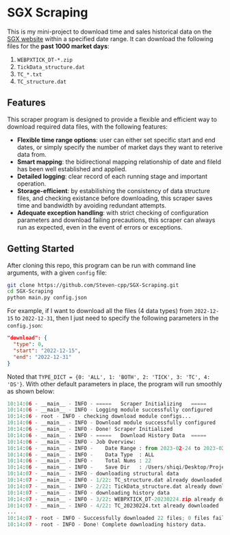 # SGX Scraping

This is my mini-project to download time and sales historical data on the [SGX website](https://www.sgx.com/research-education/derivatives) within a specified date range. It can download the following files for the **past 1000 market days**:

1. `WEBPXTICK_DT-*.zip`
2. `TickData_structure.dat`
3. `TC_*.txt`
4. `TC_structure.dat`

## Features

This scraper program is designed to provide a flexible and efficient way to download required data files, with the following features:

- **Flexible time range options**: user can either set specific start and end dates, or simply specify the number of market days they want to reterive data from.
- **Smart mapping**: the bidirectional mapping relationship of date and fileId has been well established and applied.
- **Detailed logging**: clear record of each running stage and important operation.
- **Storage-efficient**: by estabilishing the consistency of data structure files, and checking existance before downloading, this scraper saves time and bandwidth by avoiding redundant attempts.
- **Adequate exception handling**: with strict checking of configuration parameters and  download failing precautions, this scraper can always run as expected, even in the event of errors or exceptions.

## Getting Started

After cloning this repo, this program can be run with command line arguments, with a given `config` file:

```bash
git clone https://github.com/Steven-cpp/SGX-Scraping.git
cd SGX-Scraping
python main.py config.json
```

For example, if I want to download all the files (4 data types) from `2022-12-15` to `2022-12-31`, then I just need to specify the following parameters in the `config.json`:

```json
"download": {
  "type": 0,
  "start": "2022-12-15",
  "end": "2022-12-31"
}
```

Noted that `TYPE_DICT = {0: 'ALL', 1: 'BOTH', 2: 'TICK', 3: 'TC', 4: 'DS'}`. With other default parameters in place, the program will run smoothly as shown below:

```python
10:14:06 - __main__ - INFO - =====   Scraper Initializing   =====
10:14:06 - __main__ - INFO - Logging module successfully configured
10:14:06 - root - INFO - checking download module configs...
10:14:06 - __main__ - INFO - Download module successfully configured
10:14:06 - __main__ - INFO - Done! Scraper Initialized
10:14:06 - __main__ - INFO - =====   Download History Data  =====
10:14:06 - __main__ - INFO - Job Overview:
10:14:06 - __main__ - INFO -    Date Range : from 2023-02-24 to 2023-03-09
10:14:06 - __main__ - INFO -    Data Type  : ALL
10:14:06 - __main__ - INFO -    Total Nums : 22
10:14:06 - __main__ - INFO -    Save Dir   : /Users/shiqi/Desktop/Projects/histData
10:14:07 - __main__ - INFO - downloading structural data
10:14:07 - __main__ - INFO - 1/22: TC_structure.dat already downloaded
10:14:07 - __main__ - INFO - 2/22: TickData_structure.dat already downloaded
10:14:07 - __main__ - INFO - downloading history data
10:14:07 - __main__ - INFO - 3/22: WEBPXTICK_DT-20230224.zip already downloaded
10:14:07 - __main__ - INFO - 4/22: TC_20230224.txt already downloaded
...
10:14:07 - root - INFO - Successfully downloaded 22 files; 0 files failed
10:14:07 - root - INFO - Done! Complete downloading history data.
```



